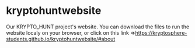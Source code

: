 # kryptohuntwebsite
Our KRYPTO_HUNT project's website.
You can download the files to run the website localy on your browser, or click on this link =>https://kryptosphere-students.github.io/kryptohuntwebsite/#about
